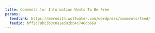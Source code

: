 ```yaml
---
title: Comments for Information Wants To Be Free
params:
  feedlink: https://meredith.wolfwater.com/wordpress/comments/feed/
  feedid: bff2c78bc3b0c0a2ed02bb4c746db669
---
```

